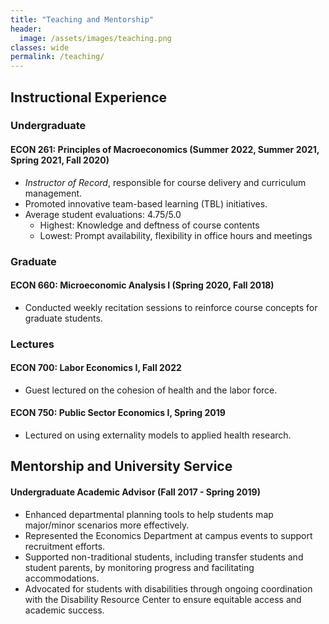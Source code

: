 ```yaml
---
title: "Teaching and Mentorship"
header:
  image: /assets/images/teaching.png
classes: wide
permalink: /teaching/
---
```


## Instructional Experience

### Undergraduate 

#### ECON 261: Principles of Macroeconomics (Summer 2022, Summer 2021, Spring 2021, Fall 2020) 
- *Instructor of Record*, responsible for course delivery and curriculum management.
- Promoted innovative team-based learning (TBL) initiatives.
- Average student evaluations: 4.75/5.0
    - Highest: Knowledge and deftness of course contents
    - Lowest: Prompt availability, flexibility in office hours and meetings 


### Graduate 


#### ECON 660: Microeconomic Analysis I (Spring 2020, Fall 2018)
- Conducted weekly recitation sessions to reinforce course concepts for graduate students.


### Lectures

#### ECON 700: Labor Economics I, Fall 2022
- Guest lectured on the cohesion of health and the labor force.
#### ECON 750: Public Sector Economics I, Spring 2019
- Lectured on using externality models to applied health research.


## Mentorship and University Service
#### Undergraduate Academic Advisor (Fall 2017 - Spring 2019)
- Enhanced departmental planning tools to help students map major/minor scenarios more effectively.
- Represented the Economics Department at campus events to support recruitment efforts.
- Supported non-traditional students, including transfer students and student parents, by monitoring progress and facilitating accommodations.
- Advocated for students with disabilities through ongoing coordination with the Disability Resource Center to ensure equitable access and academic success.






